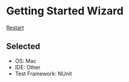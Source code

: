 # Getting Started Wizard

[Restart](/docs/wiz/readme.md)

## Selected

* OS: Mac
* IDE: Other
* Test Framework: NUnit
